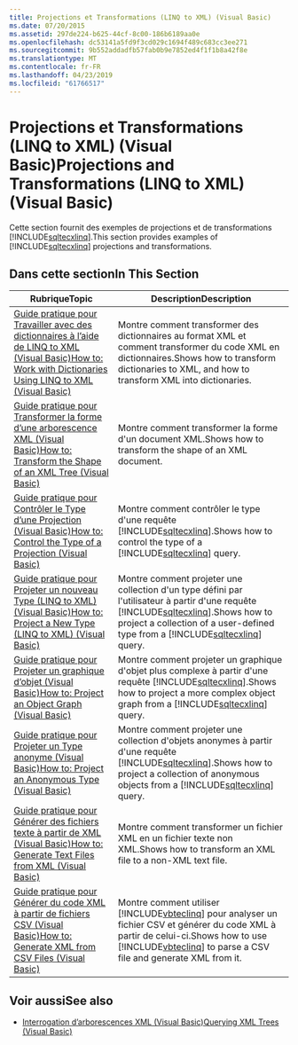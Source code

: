 ```yaml
---
title: Projections et Transformations (LINQ to XML) (Visual Basic)
ms.date: 07/20/2015
ms.assetid: 297de224-b625-44cf-8c00-186b6189aa0e
ms.openlocfilehash: dc53141a5fd9f3cd029c1694f489c683cc3ee271
ms.sourcegitcommit: 9b552addadfb57fab0b9e7852ed4f1f1b8a42f8e
ms.translationtype: MT
ms.contentlocale: fr-FR
ms.lasthandoff: 04/23/2019
ms.locfileid: "61766517"
---
```

# <a name="projections-and-transformations-linq-to-xml-visual-basic"></a><span data-ttu-id="19cde-102">Projections et Transformations (LINQ to XML) (Visual Basic)</span><span class="sxs-lookup"><span data-stu-id="19cde-102">Projections and Transformations (LINQ to XML) (Visual Basic)</span></span>
<span data-ttu-id="19cde-103">Cette section fournit des exemples de projections et de transformations [!INCLUDE[sqltecxlinq](~/includes/sqltecxlinq-md.md)].</span><span class="sxs-lookup"><span data-stu-id="19cde-103">This section provides examples of [!INCLUDE[sqltecxlinq](~/includes/sqltecxlinq-md.md)] projections and transformations.</span></span>  
  
## <a name="in-this-section"></a><span data-ttu-id="19cde-104">Dans cette section</span><span class="sxs-lookup"><span data-stu-id="19cde-104">In This Section</span></span>  
  
|<span data-ttu-id="19cde-105">Rubrique</span><span class="sxs-lookup"><span data-stu-id="19cde-105">Topic</span></span>|<span data-ttu-id="19cde-106">Description</span><span class="sxs-lookup"><span data-stu-id="19cde-106">Description</span></span>|  
|-----------|-----------------|  
|[<span data-ttu-id="19cde-107">Guide pratique pour Travailler avec des dictionnaires à l’aide de LINQ to XML (Visual Basic)</span><span class="sxs-lookup"><span data-stu-id="19cde-107">How to: Work with Dictionaries Using LINQ to XML (Visual Basic)</span></span>](../../../../visual-basic/programming-guide/concepts/linq/how-to-work-with-dictionaries-using-linq-to-xml.md)|<span data-ttu-id="19cde-108">Montre comment transformer des dictionnaires au format XML et comment transformer du code XML en dictionnaires.</span><span class="sxs-lookup"><span data-stu-id="19cde-108">Shows how to transform dictionaries to XML, and how to transform XML into dictionaries.</span></span>|  
|[<span data-ttu-id="19cde-109">Guide pratique pour Transformer la forme d’une arborescence XML (Visual Basic)</span><span class="sxs-lookup"><span data-stu-id="19cde-109">How to: Transform the Shape of an XML Tree (Visual Basic)</span></span>](../../../../visual-basic/programming-guide/concepts/linq/how-to-transform-the-shape-of-an-xml-tree.md)|<span data-ttu-id="19cde-110">Montre comment transformer la forme d'un document XML.</span><span class="sxs-lookup"><span data-stu-id="19cde-110">Shows how to transform the shape of an XML document.</span></span>|  
|[<span data-ttu-id="19cde-111">Guide pratique pour Contrôler le Type d’une Projection (Visual Basic)</span><span class="sxs-lookup"><span data-stu-id="19cde-111">How to: Control the Type of a Projection (Visual Basic)</span></span>](../../../../visual-basic/programming-guide/concepts/linq/how-to-control-the-type-of-a-projection.md)|<span data-ttu-id="19cde-112">Montre comment contrôler le type d'une requête [!INCLUDE[sqltecxlinq](~/includes/sqltecxlinq-md.md)].</span><span class="sxs-lookup"><span data-stu-id="19cde-112">Shows how to control the type of a [!INCLUDE[sqltecxlinq](~/includes/sqltecxlinq-md.md)] query.</span></span>|  
|[<span data-ttu-id="19cde-113">Guide pratique pour Projeter un nouveau Type (LINQ to XML) (Visual Basic)</span><span class="sxs-lookup"><span data-stu-id="19cde-113">How to: Project a New Type (LINQ to XML) (Visual Basic)</span></span>](../../../../visual-basic/programming-guide/concepts/linq/how-to-project-a-new-type-linq-to-xml.md)|<span data-ttu-id="19cde-114">Montre comment projeter une collection d'un type défini par l'utilisateur à partir d'une requête [!INCLUDE[sqltecxlinq](~/includes/sqltecxlinq-md.md)].</span><span class="sxs-lookup"><span data-stu-id="19cde-114">Shows how to project a collection of a user-defined type from a [!INCLUDE[sqltecxlinq](~/includes/sqltecxlinq-md.md)] query.</span></span>|  
|[<span data-ttu-id="19cde-115">Guide pratique pour Projeter un graphique d’objet (Visual Basic)</span><span class="sxs-lookup"><span data-stu-id="19cde-115">How to: Project an Object Graph (Visual Basic)</span></span>](../../../../visual-basic/programming-guide/concepts/linq/how-to-project-an-object-graph.md)|<span data-ttu-id="19cde-116">Montre comment projeter un graphique d'objet plus complexe à partir d'une requête [!INCLUDE[sqltecxlinq](~/includes/sqltecxlinq-md.md)].</span><span class="sxs-lookup"><span data-stu-id="19cde-116">Shows how to project a more complex object graph from a [!INCLUDE[sqltecxlinq](~/includes/sqltecxlinq-md.md)] query.</span></span>|  
|[<span data-ttu-id="19cde-117">Guide pratique pour Projeter un Type anonyme (Visual Basic)</span><span class="sxs-lookup"><span data-stu-id="19cde-117">How to: Project an Anonymous Type (Visual Basic)</span></span>](../../../../visual-basic/programming-guide/concepts/linq/how-to-project-an-anonymous-type.md)|<span data-ttu-id="19cde-118">Montre comment projeter une collection d'objets anonymes à partir d'une requête [!INCLUDE[sqltecxlinq](~/includes/sqltecxlinq-md.md)].</span><span class="sxs-lookup"><span data-stu-id="19cde-118">Shows how to project a collection of anonymous objects from a [!INCLUDE[sqltecxlinq](~/includes/sqltecxlinq-md.md)] query.</span></span>|  
|[<span data-ttu-id="19cde-119">Guide pratique pour Générer des fichiers texte à partir de XML (Visual Basic)</span><span class="sxs-lookup"><span data-stu-id="19cde-119">How to: Generate Text Files from XML (Visual Basic)</span></span>](../../../../visual-basic/programming-guide/concepts/linq/how-to-generate-text-files-from-xml.md)|<span data-ttu-id="19cde-120">Montre comment transformer un fichier XML en un fichier texte non XML.</span><span class="sxs-lookup"><span data-stu-id="19cde-120">Shows how to transform an XML file to a non-XML text file.</span></span>|  
|[<span data-ttu-id="19cde-121">Guide pratique pour Générer du code XML à partir de fichiers CSV (Visual Basic)</span><span class="sxs-lookup"><span data-stu-id="19cde-121">How to: Generate XML from CSV Files (Visual Basic)</span></span>](../../../../visual-basic/programming-guide/concepts/linq/how-to-generate-xml-from-csv-files.md)|<span data-ttu-id="19cde-122">Montre comment utiliser [!INCLUDE[vbteclinq](~/includes/vbteclinq-md.md)] pour analyser un fichier CSV et générer du code XML à partir de celui-ci.</span><span class="sxs-lookup"><span data-stu-id="19cde-122">Shows how to use [!INCLUDE[vbteclinq](~/includes/vbteclinq-md.md)] to parse a CSV file and generate XML from it.</span></span>|  
  
## <a name="see-also"></a><span data-ttu-id="19cde-123">Voir aussi</span><span class="sxs-lookup"><span data-stu-id="19cde-123">See also</span></span>

- [<span data-ttu-id="19cde-124">Interrogation d’arborescences XML (Visual Basic)</span><span class="sxs-lookup"><span data-stu-id="19cde-124">Querying XML Trees (Visual Basic)</span></span>](../../../../visual-basic/programming-guide/concepts/linq/querying-xml-trees.md)
